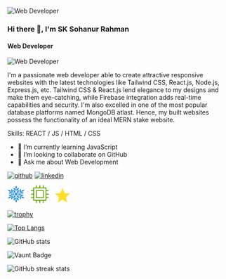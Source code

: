 ![Web Developer](https://media.licdn.com/dms/image/D4E16AQF2VzmWgXVB7Q/profile-displaybackgroundimage-shrink_350_1400/0/1716098859406?e=1727913600&v=beta&t=9Mw86mUOILG77XnWsNTMvzG8DU4vTRtyC_DtesYz6HI)

### Hi there 👋, I'm SK Sohanur Rahman
#### Web Developer
![Web Developer](https://media.licdn.com/dms/image/D4E16AQF2VzmWgXVB7Q/profile-displaybackgroundimage-shrink_350_1400/0/1716098859406?e=1727913600&v=beta&t=9Mw86mUOILG77XnWsNTMvzG8DU4vTRtyC_DtesYz6HI)

I'm a passionate web developer able to create attractive responsive websites with the latest technologies like Tailwind CSS, React.js, Node.js, Express.js, etc. Tailwind CSS & React.js lend elegance to my designs and make them eye-catching, while Firebase integration adds real-time capabilities and security. I'm also excelled in one of the most popular database platforms named MongoDB atlast. Hence, my built websites possess the functionality of an ideal MERN stake website.

Skills: REACT / JS / HTML / CSS

- 🌱 I’m currently learning JavaScript 
- 👯 I’m looking to collaborate on GitHub 
- 💬 Ask me about Web Development 


[<img src='https://cdn.jsdelivr.net/npm/simple-icons@3.0.1/icons/github.svg' alt='github' height='40'>](https://github.com/Sohan1928)  [<img src='https://cdn.jsdelivr.net/npm/simple-icons@3.0.1/icons/linkedin.svg' alt='linkedin' height='40'>](https://www.linkedin.com/in/sksohanurrahmanofficial/)  

<a href='https://archiveprogram.github.com/'><img src='https://raw.githubusercontent.com/acervenky/animated-github-badges/master/assets/acbadge.gif' width='40' height='40'></a> <a href='https://docs.github.com/en/developers'><img src='https://raw.githubusercontent.com/acervenky/animated-github-badges/master/assets/devbadge.gif' width='40' height='40'></a> <a href='https://stars.github.com/'><img src='https://raw.githubusercontent.com/acervenky/animated-github-badges/master/assets/starbadge.gif' width='35' height='35'></a> 

[![trophy](https://github-profile-trophy.vercel.app/?username=Sohan1928)](https://github.com/ryo-ma/github-profile-trophy)

[![Top Langs](https://github-readme-stats.vercel.app/api/top-langs/?username=Sohan1928)](https://github.com/anuraghazra/github-readme-stats)

![GitHub stats](https://github-readme-stats.vercel.app/api?username=Sohan1928&show_icons=true&count_private=true)  

![Vaunt Badge](https://api.vaunt.dev/v1/github/entities/Sohan1928/contributions?format=svg&private=true)  

![GitHub streak stats](https://streak-stats.demolab.com/?user=Sohan1928)  

